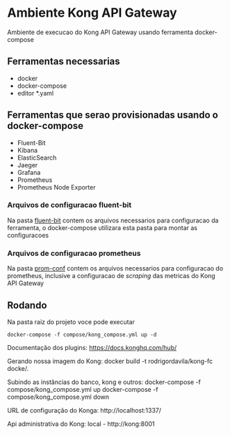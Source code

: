 # Ambiente Kong API Gateway

Ambiente de execucao do Kong API Gateway usando ferramenta docker-compose

## Ferramentas necessarias
* docker
* docker-compose
* editor *.yaml


## Ferramentas que serao provisionadas usando o docker-compose
* Fluent-Bit
* Kibana
* ElasticSearch
* Jaeger
* Grafana
* Prometheus
* Prometheus Node Exporter

### Arquivos de configuracao fluent-bit

Na pasta [fluent-bit](compose/fluent-bit) contem os arquivos necessarios para configuracao da ferramenta, o docker-compose utilizara esta pasta para montar as configuracoes


### Arquivos de configuracao prometheus

Na pasta [prom-conf](compose/prom-conf) contem os arquivos necessarios para configuracao do prometheus, inclusive a configuracao de _scraping_ das metricas do Kong API Gateway


## Rodando

Na pasta raiz do projeto voce pode executar

```shell
docker-compose -f compose/kong_compose.yml up -d
```

Documentação dos plugins: 
https://docs.konghq.com/hub/

Gerando nossa imagem do Kong: 
docker build -t rodrigordavila/kong-fc docke/.

Subindo as instâncias do banco, kong e outros:
docker-compose -f compose/kong_compose.yml up
docker-compose -f compose/kong_compose.yml down

URL de configuração do Konga: 
http://localhost:1337/

Api administrativa do Kong:
local - http://kong:8001